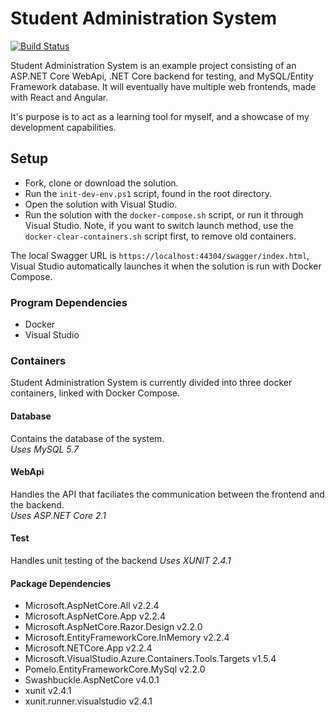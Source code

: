 # Student Administration System
[![Build Status](https://dev.azure.com/Nielspilgaard/StudentAdministrationSystem/_apis/build/status/NillerMedDild.StudentAdministrationSystem?branchName=master)](https://dev.azure.com/Nielspilgaard/StudentAdministrationSystem/_build/latest?definitionId=2&branchName=master)

Student Administration System is an example project consisting of an ASP.NET Core WebApi, .NET Core backend for testing, and MySQL/Entity Framework database. It will eventually have multiple web frontends, made with React and Angular.

It's purpose is to act as a learning tool for myself, and a showcase of my development capabilities.

## Setup
- Fork, clone or download the solution.
- Run the `init-dev-env.ps1` script, found in the root directory.
- Open the solution with Visual Studio.
- Run the solution with the `docker-compose.sh` script, or run it through Visual Studio. Note, if you want to switch launch method, use the `docker-clear-containers.sh` script first, to remove old containers.

The local Swagger URL is `https://localhost:44304/swagger/index.html`, Visual Studio automatically launches it when the solution is run with Docker Compose.

### Program Dependencies
- Docker
- Visual Studio

### Containers
Student Administration System is currently divided into three docker containers, linked with Docker Compose.

#### Database
Contains the database of the system.\
*Uses MySQL 5.7*

#### WebApi
Handles the API that faciliates the communication between the frontend and the backend.\
*Uses ASP.NET Core 2.1*

#### Test
Handles unit testing of the backend
*Uses XUNIT 2.4.1*

#### Package Dependencies
- Microsoft.AspNetCore.All v2.2.4
- Microsoft.AspNetCore.App v2.2.4
- Microsoft.AspNetCore.Razor.Design v2.2.0
- Microsoft.EntityFrameworkCore.InMemory v2.2.4
- Microsoft.NETCore.App v2.2.4
- Microsoft.VisualStudio.Azure.Containers.Tools.Targets v1.5.4
- Pomelo.EntityFrameworkCore.MySql v2.2.0
- Swashbuckle.AspNetCore v4.0.1
- xunit v2.4.1
- xunit.runner.visualstudio v2.4.1



